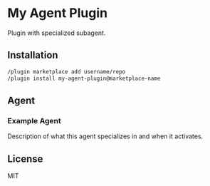 # My Agent Plugin

Plugin with specialized subagent.

## Installation

```bash
/plugin marketplace add username/repo
/plugin install my-agent-plugin@marketplace-name
```

## Agent

### Example Agent

Description of what this agent specializes in and when it activates.

## License

MIT
